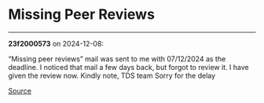 # Missing Peer Reviews


---

**23f2000573** on 2024-12-08:

“Missing peer reviews” mail was sent to me with 07/12/2024 as the deadline.
I noticed that mail a few days back, but forgot to review it. I have given the review now. Kindly note, TDS team
Sorry for the delay

[Source](https://discourse.onlinedegree.iitm.ac.in/t/missing-peer-reviews/158483/1)